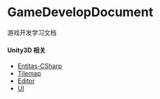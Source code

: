 # GameDevelopDocument
游戏开发学习文档

#### Unity3D 相关

- [Entitas-CSharp](Entitas)
- [Tilemap](Tilemap)
- [Editor](Editor)
- [UI](UI)
